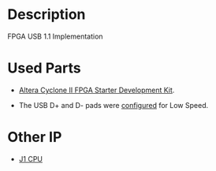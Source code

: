 # Description
FPGA USB 1.1 Implementation

# Used Parts
- [Altera Cyclone II FPGA Starter Development Kit](http://www.altera.com/products/devkits/altera/kit-cyc2-2C20N.html).

- The USB D+ and D- pads were [configured](https://github.com/pbing/USB/blob/master/doc/USB%20Pad%20Cinfiguration.pdf) for Low Speed.

# Other IP
- [J1 CPU](https://github.com/pbing/J1)
